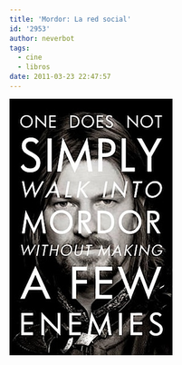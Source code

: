 ```yaml
---
title: 'Mordor: La red social'
id: '2953'
author: neverbot
tags:
  - cine
  - libros
date: 2011-03-23 22:47:57
---
```


![tumblr_lg4c2nMGTj1qzx5g2o1_400.jpeg](./mordor-la-red-social/tumblr_lg4c2nMGTj1qzx5g2o1_400.jpg)
